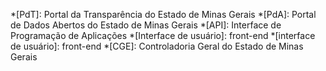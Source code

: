 *[PdT]: Portal da Transparência do Estado de Minas Gerais
*[PdA]: Portal de Dados Abertos do Estado de Minas Gerais
*[API]: Interface de Programação de Aplicações
*[Interface de usuário]: front-end
*[interface de usuário]: front-end
*[CGE]: Controladoria Geral do Estado de Minas Gerais
